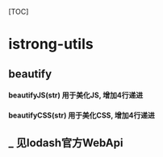 [TOC]
# istrong-utils
## beautify
#### beautifyJS(str) 用于美化JS, 增加4行递进
#### beautifyCSS(str) 用于美化CSS, 增加4行递进


## _ 见lodash官方WebApi